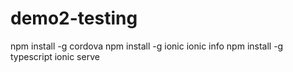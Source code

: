 # demo2-testing

npm install -g cordova
npm install -g ionic
ionic info
npm install -g typescript
ionic serve
